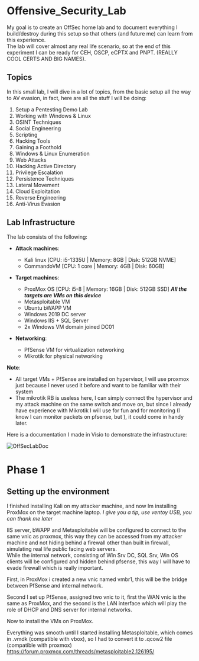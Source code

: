# Offensive_Security_Lab

My goal is to create an OffSec home lab and to document everything I build/destroy during this setup so that others (and future me) can learn from this experience.  
The lab will cover almost any real life scenario, so at the end of this experiment I can be ready for CEH, OSCP, eCPTX and PNPT. (REALLY COOL CERTS AND BIG NAMES).  

## Topics
In this small lab, I will dive in a lot of topics, from the basic setup all the way to AV evasion, in fact, here are all the stuff I will be doing:
1. Setup a Pentesting Demo Lab
2. Working with Windows & Linux
3. OSINT Techniques
4. Social Engineering
5. Scripting
6. Hacking Tools
7. Gaining a Foothold
8. Windows & Linux Enumeration
9. Web Attacks
10. Hacking Active Directory
11. Privilege Escalation
12. Persistence Techniques
13. Lateral Movement
14. Cloud Exploitation
15. Reverse Engineering
16. Anti-Virus Evasion

## Lab Infrastructure

The lab consists of the following:
  - **Attack machines**:
    - Kali linux [CPU: i5-1335U | Memory: 8GB | Disk: 512GB NVME]
    - CommandoVM [CPU: 1 core | Memory: 4GB | Disk: 60GB]
  
  - **Target machines**:
    - ProxMox OS [CPU: i5-8 | Memory: 16GB | Disk: 512GB SSD] ***All the targets are VMs on this device***
    - Metasploitable VM
    - Ubuntu bWAPP VM
    - Windows 2019 DC server
    - Windows IIS + SQL Server
    - 2x Windows VM domain joined DC01
  
  - **Networking**:
    - PfSense VM for virtualization networking
    - Mikrotik for physical networking

**Note**:
  - All target VMs + PfSense are installed on hypervisor, I will use proxmox just because I never used it before and want to be familiar with their system
  - The mikrotik RB is useless here, I can simply connect the hypervisor and my attack machine on the same switch and move on, but since I already have experience with Mikrotik I will use for fun and for monitoring (I know I can monitor packets on pfsense, but ), it could come in handy later.

      
Here is a documentation I made in Visio to demonstrate the infrastructure:

![OffSecLabDoc](https://github.com/user-attachments/assets/1fc51d2a-e6e6-470e-84d6-c7f5a3cee327)



# Phase 1

## Setting up the environment

I finished installing Kali on my attacker machine, and now Im installing ProxMox on the target machine laptop. *I give you a tip, use ventoy USB, you can thank me later*

IIS server, bWAPP and Metasploitable will be configured to connect to the same vnic as proxmox, this way they can be accessed from my attacker machine and not hiding behind a firewall other than built in firewall, simulating real life public facing web servers.  
While the internal network, consisting of Win Srv DC, SQL Srv, Win OS clients will be configured and hidden behind pfsense, this way I will have to evade firewall which is really important.  

First, in ProxMox i created a new vnic named vmbr1, this will be the bridge between PfSense and internal network.

Second I set up PfSense, assigned two vnic to it, first the WAN vnic is the same as ProxMox, and the second is the LAN interface which will play the role of DHCP and DNS server for internal networks.

Now to install the VMs on ProxMox.

Everything was smooth until I started installing Metasploitable, which comes in .vmdk (compatible with vbox), so I had to convert it to .qcow2 file (compatible with proxmox)
https://forum.proxmox.com/threads/metasploitable2.126195/


